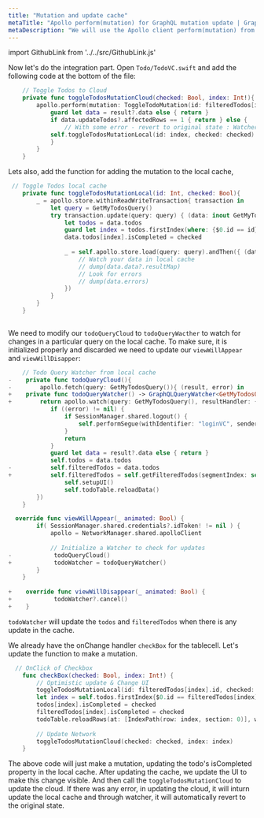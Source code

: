 ```yaml
---
title: "Mutation and update cache"
metaTitle: "Apollo perform(mutation) for GraphQL mutation update | GraphQL iOS Apollo Tutorial"
metaDescription: "We will use the Apollo client perform(mutation) from apollo-ios as an example to modify existing data and update cache locally using readQuery and writeQuery and handle optimisticResponse"
---
```


import GithubLink from '../../src/GithubLink.js'

Now let's do the integration part. Open `Todo/TodoVC.swift` and add the following code at the bottom of the file:

<GithubLink link="https://github.com/hasura/learn-graphql/blob/master/tutorials/mobile/ios-apollo/app-final/Todo/TodoVC.swift" text="Todo/TodoVC.swift" />

```swift
    // Toggle Todos to Cloud
    private func toggleTodosMutationCloud(checked: Bool, index: Int!){
        apollo.perform(mutation: ToggleTodoMutation(id: filteredTodos[index].id, isCompleted: checked)) { (result, error) in
            guard let data = result?.data else { return }
            if data.updateTodos?.affectedRows == 1 { return } else {
                // With some error - revert to original state : Watcher will update the table anyways on local cache update
            self.toggleTodosMutationLocal(id: index, checked: checked)
            }
        }
    }
```

Lets also, add the function for adding the mutation to the local cache,

```swift
 // Toggle Todos local cache
    private func toggleTodosMutationLocal(id: Int, checked: Bool){
        _ = apollo.store.withinReadWriteTransaction{ transaction in
            let query = GetMyTodosQuery()
            try transaction.update(query: query) { (data: inout GetMyTodosQuery.Data) in
                let todos = data.todos
                guard let index = todos.firstIndex(where: {$0.id == id}) else {return}
                data.todos[index].isCompleted = checked
                
                _ = self.apollo.store.load(query: query).andThen({ (data) in
                    // Watch your data in local cache
                    // dump(data.data?.resultMap)
                    // Look for errors
                    // dump(data.errors)
                })
            }
        }
    }
    
```

We need to modify our `todoQueryCloud` to `todoQueryWacther` to watch for changes in a particular query on the local cache. To make sure, it is initialized properly and discarded we need to update our `viewWillAppear` and `viewWillDisapper`:

```swift
    // Todo Query Watcher from local cache
-    private func todoQueryCloud(){
-        apollo.fetch(query: GetMyTodosQuery()){ (result, error) in
+    private func todoQueryWatcher() -> GraphQLQueryWatcher<GetMyTodosQuery>{
+        return apollo.watch(query: GetMyTodosQuery(), resultHandler: {(result, error) in
            if ((error) != nil) {
                if SessionManager.shared.logout() {
                    self.performSegue(withIdentifier: "loginVC", sender: self)
                }
                return
            }
            guard let data = result?.data else { return }
            self.todos = data.todos
-           self.filteredTodos = data.todos
+           self.filteredTodos = self.getFilteredTodos(segmentIndex: self.todoFilter.selectedSegmentIndex)
                self.setupUI()
                self.todoTable.reloadData()
        })
    }
```

```swift
  override func viewWillAppear(_ animated: Bool) {
        if( SessionManager.shared.credentials?.idToken! != nil ) {
            apollo = NetworkManager.shared.apolloClient
            
            // Initialize a Watcher to check for updates
-            todoQueryCloud()
+            todoWatcher = todoQueryWatcher()
        }
    }
    
+    override func viewWillDisappear(_ animated: Bool) {
+            todoWatcher?.cancel()
+    }
```

`todoWatcher` will update the `todos` and `filteredTodos` when there is any update in the cache.

We already have the onChange handler `checkBox` for the tablecell. Let's update the function to make a mutation.

```swift
  // OnClick of Checkbox
    func checkBox(checked: Bool, index: Int!) {
        // Optimistic update & Change UI
        toggleTodosMutationLocal(id: filteredTodos[index].id, checked: checked)
        let index = self.todos.firstIndex{$0.id == filteredTodos[index].id}!
        todos[index].isCompleted = checked
        filteredTodos[index].isCompleted = checked
        todoTable.reloadRows(at: [IndexPath(row: index, section: 0)], with: UITableView.RowAnimation.automatic)
        
        // Update Network
        toggleTodosMutationCloud(checked: checked, index: index)
    }
```

The above code will just make a mutation, updating the todo's isCompleted property in the local cache. After updating the cache, we update the UI to make this change visible. And then call the `toggleTodosMutationCloud` to update the cloud. If there was any error, in updating the cloud, it will inturn update the local cache and through watcher, it will automatically revert to the original state.
